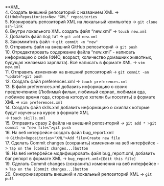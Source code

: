 **XML<br>
 4. Создать внешний репозиторий c названием XML -> `GitHub>Repositories>New "XML" repositories`<br>
 5. Клонировать репозиторий XML на локальный компьютер -> `git clone ssh-link`<br>
 6. Внутри локального XML создать файл “new.xml” -> `touch new.xml`<br>
 7. Добавить файл под гит -> `git add new.xml`<br>
 8. Закоммитить файл -> `git commit -m "new"`<br>
 9. Отправить файл на внешний GitHub репозиторий -> `git push`<br>
 10. Отредактировать содержание файла “new.xml” - написать информацию о себе (ФИО, возраст, количество домашних животных, будущая желаемая зарплата). Всё написать в формате XML -> `vim new.xml`<br>
 11. Отправить изменения на внешний репозиторий -> `git commit -am "update">git push`<br>
 12. Создать файл preferences.xml -> `touch preferences.xml`<br>
 13. В файл preferences.xml добавить информацию о своих предпочтениях (Любимый фильм, любимый сериал, любимая еда, любимое время года, сторона которую хотели бы посетить) в формате XML -> `vim preferences.xml`<br>
 14. Создать файл sklls.xml добавить информацию о скиллах которые будут изучены на курсе в формате XML<br> -> `touch skills.xml`<br>
 15. Отправить сразу 2 файла на внешний репозиторий -> `git add * >git commit -m "new files">git push`<br>
 16. На веб интерфейсе создать файл bug_report.xml<br> -> `Github>Repositories>"XML">Add file>Create new file`<br>
 17. Сделать Commit changes (сохранить) изменения на веб интерфейсе -> `Tap on the [Commit changes...]button`<br>
 18. На веб интерфейсе модифицировать файл bug_report.xml, добавить баг репорт в формате XML -> `bug_report.xml>[Edit this file]`<br>
 19. Сделать Commit changes (сохранить) изменения на веб интерфейсе -> `Tap on the [Commit changes...]button`<br>
 20. Синхронизировать внешний и локальный репозиторий XML -> `git pull`<br>
